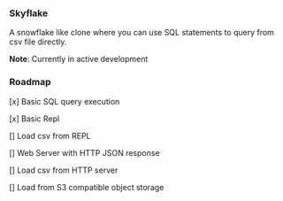 ### Skyflake

A snowflake like clone where you can use SQL statements to query from csv file directly.

**Note**: Currently in active development

### Roadmap

[x] Basic SQL query execution

[x] Basic Repl

[] Load csv from REPL

[] Web Server with HTTP JSON response

[] Load csv from HTTP server

[] Load from S3 compatible object storage